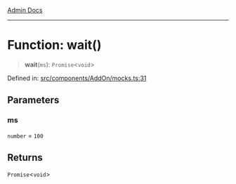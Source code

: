 [Admin Docs](/)

***

# Function: wait()

> **wait**(`ms`): `Promise`\<`void`\>

Defined in: [src/components/AddOn/mocks.ts:31](https://github.com/PalisadoesFoundation/talawa-admin/blob/main/src/components/AddOn/mocks.ts#L31)

## Parameters

### ms

`number` = `100`

## Returns

`Promise`\<`void`\>

